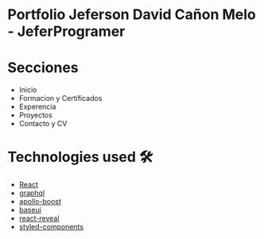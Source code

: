 # Portfolio Jeferson David Cañon Melo - JeferProgramer

# Secciones

- Inicio
- Formacion y Certificados
- Experencia
- Proyectos
- Contacto y CV

# Technologies used 🛠️

- [React](https://reactjs.org/)
- [graphql](https://graphql.org/)
- [apollo-boost](https://www.apollographql.com/docs/react/get-started/)
- [baseui](https://github.com/uber/baseweb)
- [react-reveal](https://www.react-reveal.com/)
- [styled-components](https://styled-components.com/)


